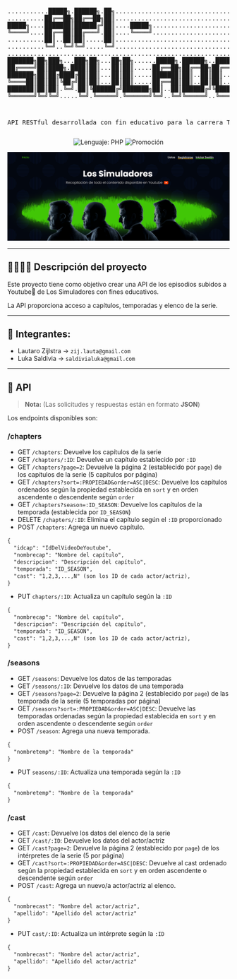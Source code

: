 <div align="center">
<pre>

...........█████╗.██████╗.██╗...........................................................
..........██╔══██╗██╔══██╗██║...........................................................
█████╗....███████║██████╔╝██║....█████╗.................................................
╚════╝....██╔══██║██╔═══╝.██║....╚════╝.................................................
..........██║..██║██║.....██║...........................................................
..........╚═╝..╚═╝╚═╝.....╚═╝...........................................................
........................................................................................
███████╗██╗███╗...███╗██╗...██╗██╗......█████╗.██████╗..██████╗.██████╗.███████╗███████╗
██╔════╝██║████╗.████║██║...██║██║.....██╔══██╗██╔══██╗██╔═══██╗██╔══██╗██╔════╝██╔════╝
███████╗██║██╔████╔██║██║...██║██║.....███████║██║..██║██║...██║██████╔╝█████╗..███████╗
╚════██║██║██║╚██╔╝██║██║...██║██║.....██╔══██║██║..██║██║...██║██╔══██╗██╔══╝..╚════██║
███████║██║██║.╚═╝.██║╚██████╔╝███████╗██║..██║██████╔╝╚██████╔╝██║..██║███████╗███████║
╚══════╝╚═╝╚═╝.....╚═╝.╚═════╝.╚══════╝╚═╝..╚═╝╚═════╝..╚═════╝.╚═╝..╚═╝╚══════╝╚══════╝

API RESTful desarrollada con fin educativo para la carrera TUDAI
 </pre>
 ![Lenguaje: PHP](https://img.shields.io/badge/Lenguaje-PHP-8A2BE2)
 ![Promoción](https://img.shields.io/badge/Promoción-pendiente-ffaa00)
</div>

![Captura de pantalla de la página](web-screen.png)




***

## 👷‍♂️👷‍♂️ Descripción del proyecto

Este proyecto tiene como objetivo crear una API de los episodios subidos a Youtube🔴 de Los Simuladores con fines educativos.

La API proporciona acceso a capítulos, temporadas y elenco de la serie.

***
## :busts_in_silhouette: Integrantes:
+ Lautaro Zijlstra  -> `zij.lauta@gmail.com`
+ Luka Saldivia  -> `saldivialuka@gmail.com`
***
## 📮 API
>**Nota:** (Las solicitudes y respuestas están en formato **JSON**)

Los endpoints disponibles son:

### /chapters
- GET `/chapters`: Devuelve los capítulos de la serie
- GET `/chapters/:ID`: Devuelve un capítulo establecido por `:ID`
- GET `/chapters?page=2`: Devuelve la página 2 (establecido por `page`) de los capítulos de la serie (5 capítulos por página)
- GET `/chapters?sort=:PROPIEDAD&order=ASC|DESC`: Devuelve los capítulos ordenados según la propiedad establecida en `sort` y en orden ascendente o descendente según `order`
- GET `/chapters?season=:ID_SEASON`: Devuelve los capítulos de la temporada (establecida por `ID_SEASON`)
- DELETE `/chapters/:ID`: Elimina el capítulo según el `:ID` proporcionado
- POST `/chapters`: Agrega un nuevo capítulo. <br>
```
{
  "idcap": "IdDelVideoDeYoutube",
  "nombrecap": "Nombre del capítulo",
  "descripcion": "Descripción del capítulo",
  "temporada": "ID_SEASON",
  "cast": "1,2,3,...,N" (son los ID de cada actor/actriz),
}
```

- PUT `chapters/:ID`: Actualiza un capítulo según la `:ID`
```
{
  "nombrecap": "Nombre del capítulo",
  "descripcion": "Descripción del capítulo",
  "temporada": "ID_SEASON",
  "cast": "1,2,3,...,N" (son los ID de cada actor/actriz),
}
```

### /seasons
- GET `/seasons`: Devuelve los datos de las temporadas
- GET `/seasons/:ID`: Devuelve los datos de una temporada
- GET `/seasons?page=2`: Devuelve la página 2 (establecido por `page`) de las temporada de la serie (5 temporadas por página)
- GET `/seasons?sort=:PROPIEDAD&order=ASC|DESC`: Devuelve las temporadas ordenadas según la propiedad establecida en `sort` y en orden ascendente o descendente según `order`
- POST `/season`: Agrega una nueva temporada.
```
{
  "nombretemp": "Nombre de la temporada"
}
```
- PUT `seasons/:ID`: Actualiza una temporada según la `:ID`
```
{
  "nombretemp": "Nombre de la temporada"
}
```


### /cast
- GET `/cast`: Devuelve los datos del elenco de la serie
- GET `/cast/:ID`: Devuelve los datos del actor/actriz
- GET `/cast?page=2`: Devuelve la página 2 (establecido por `page`) de los intérpretes de la serie (5 por página)
- GET `/cast?sort=:PROPIEDAD&order=ASC|DESC`: Devuelve al cast ordenado según la propiedad establecida en `sort` y en orden ascendente o descendente según `order`
- POST `/cast`: Agrega un nuevo/a actor/actriz al elenco.
```
{
  "nombrecast": "Nombre del actor/actriz",
  "apellido": "Apellido del actor/actriz"
}
```
- PUT `cast/:ID`: Actualiza un intérprete según la `:ID`
```
{
  "nombrecast": "Nombre del actor/actriz",
  "apellido": "Apellido del actor/actriz"
}
```

